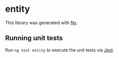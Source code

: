 # entity

This library was generated with [Nx](https://nx.dev).

## Running unit tests

Run `ng test entity` to execute the unit tests via [Jest](https://jestjs.io).
